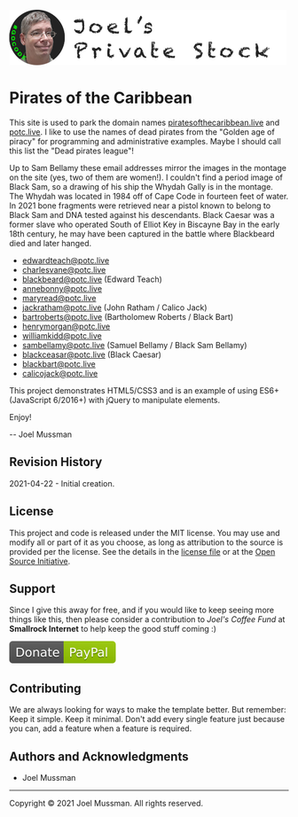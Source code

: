 ![](.common/joels-private-stock.png?raw=true)

# Pirates of the Caribbean

This site is used to park the domain names [piratesofthecaribbean.live](https://piratesofthecaribbean.live) and [potc.live](https://potc.live).
I like to use the names of dead pirates from the "Golden age of piracy" for programming and administrative examples.
Maybe I should call this list the "Dead pirates league"!

Up to Sam Bellamy these email addresses mirror the images in the montage on the site (yes, two of them are women!).
I couldn't find a period image of Black Sam, so a drawing of his ship the Whydah Gally is in the montage.
The Whydah was located in 1984 off of Cape Code in fourteen feet of water.
In 2021 bone fragments were retrieved near a pistol known to belong to Black Sam and DNA tested against his descendants.
Black Caesar was a former slave who operated South of Elliot Key in Biscayne Bay in the early 18th century, he may have been captured in the
battle where Blackbeard died and later hanged.

* edwardteach@potc.live
* charlesvane@potc.live
* blackbeard@potc.live (Edward Teach)
* annebonny@potc.live
* maryread@potc.live
* jackratham@potc.live (John Ratham / Calico Jack)
* bartroberts@potc.live (Bartholomew Roberts / Black Bart)
* henrymorgan@potc.live
* williamkidd@potc.live
* sambellamy@potc.live (Samuel Bellamy / Black Sam Bellamy)
* blackceasar@potc.live (Black Caesar)
* blackbart@potc.live
* calicojack@potc.live

This project demonstrates HTML5/CSS3 and is an example of using ES6+ (JavaScript 6/2016+) with jQuery to manipulate elements.

Enjoy!

-- Joel Mussman

## Revision History

2021-04-22 - Initial creation.

## License

This project and code is released under the MIT license. You may use and modify all or part of it as you choose, as long as attribution to the source is provided per the license. See the details in the [license file](./LICENSE.md) or at the [Open Source Initiative](https://opensource.org/licenses/MIT).

## Support

Since I give this away for free, and if you would like to keep seeing more things like this, then please consider
a contribution to *Joel's Coffee Fund* at **Smallrock Internet** to help keep the good stuff coming :)<br />

[![Donate](.common/Donate-Paypal.svg)](https://www.paypal.com/cgi-bin/webscr?cmd=_s-xclick&hosted_button_id=XPUGVGZZ8RUAA)

## Contributing

We are always looking for ways to make the template better. But remember: Keep it simple. Keep it minimal. Don't add every single feature just because you can, add a feature when a feature is required.

## Authors and Acknowledgments

* Joel Mussman

<hr>
Copyright © 2021 Joel Mussman. All rights reserved.